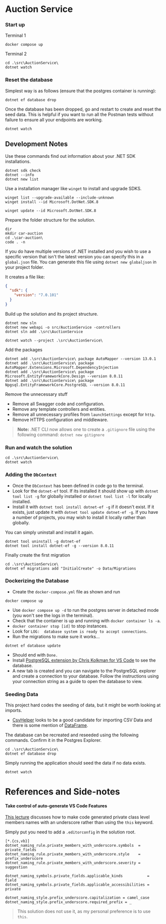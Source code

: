 # Auction Service

### Start up

Terminal 1
```
docker compose up
```

Terminal 2
```
cd .\src\AuctionService\
dotnet watch
```

### Reset the database

Simplest way is as follows (ensure that the postgres container is running):

```
dotnet ef database drop 
```
Once the database has been dropped, go and restart to create and reset the seed data. This is helpful if you want to run all the Postman tests without failure to ensure all your endpoints are working.

```
dotnet watch
```

## Development Notes

Use these commands find out information about your .NET  SDK installations.
```
dotnet sdk check
dotnet --info
dotnet new list
```

Use a installation manager like `winget` to install and upgrade SDKS.
```
winget list --upgrade-available --include-unknown
winget install --id Microsoft.DotNet.SDK.8

winget update --id Microsoft.DotNet.SDK.8
```

Prepare the folder structure for the solution.
```
dir
mkdir car-auction
cd .\car-auction\
code . -n
```
If you do have multiple versions of .NET installed and you wish to use a specific version that isn't the latest version you can specify this in a `global.json` file. You can generate this file using `dotnet new globaljson` in your project folder.

It creates a file like:

```json
{
  "sdk": {
    "version": "7.0.101"
  }
}
```
Build up the solution and its project structure.
```
dotnet new sln
dotnet new webapi -o src/AuctionService -controllers
dotnet sln add .\src\AuctionService

dotnet watch --project .\src\AuctionService\
```

Add the packages

```
dotnet add .\src\AuctionService\ package AutoMapper --version 13.0.1
dotnet add .\src\AuctionService\ package AutoMapper.Extensions.Microsoft.DependencyInjection 
dotnet add .\src\AuctionService\ package Microsoft.EntityFrameworkCore.Design --version 8.0.11
dotnet add .\src\AuctionService\ package Npgsql.EntityFrameworkCore.PostgreSQL --version 8.0.11
```
Remove the unnecessary stuff

- Remove all Swagger code and configuration.
- Remove any template controllers and entities.
- Remove all unnecessary profiles from  `launchSettings` except for `http`. 
- Remove HTTPS configuration and middleware.

> **Note:** .NET CLI now allows one to create a `.gitignore` file using the following command: `dotnet new gitignore` 

### Run and watch the solution

```
cd .\src\AuctionService\
dotnet watch
```

### Adding the `DbContext`

- Once the `DbContext` has been defined in code go to the terminal.
- Look for the `dotnet-ef` tool. If its installed it should show up with `dotnet tool list -g` for globally installed or `dotnet tool list -l` for locally installed.
- Install it with `dotnet tool install dotnet-ef -g` if it doesn't exist. If it exists, just update it with `dotnet tool update dotnet-ef -g`. If you have a number of projects, you may wish to install it locally rather than globally.

You can simply uninstall and install it again.
```
dotnet tool uninstall -g dotnet-ef
dotnet tool install dotnet-ef -g --version 8.0.11
```

Finally create the first migration

```
cd .\src\AuctionService\
dotnet ef migrations add "InitialCreate" -o Data/Migrations
```

### Dockerizing the Database

- Create the `docker-compose.yml` file as shown and run

```
docker compose up
```

- Use `docker compose up -d` to run the postgres server in detached mode (you won't see the logs in the terminal).
- Check that the container is up and running with `docker container ls -a`.
- `docker container stop [id]` to stop instances.
- Look for `LOG:  database system is ready to accept connections`.
- Run the migrations to make sure it works...

```
dotnet ef database update
```
- Should end with `Done.`
- Install [PostgreSQL extension by Chris Kolkman for VS Code](https://marketplace.visualstudio.com/items?itemName=ckolkman.vscode-postgres) to see the database.
- A new tab is created and you can navigate to the PostgreSQL explorer and create a connection to your database. Follow the instructions using your connection string as a guide to open the database to view.

### Seeding Data

This project hard codes the seeding of data, but it might be worth looking at imports.

- [CsvHelper](https://github.com/JoshClose/CsvHelper) looks to be a good candidate for importing CSV Data and there is some mention of [DataFrame](https://devblogs.microsoft.com/dotnet/an-introduction-to-dataframe/).

The database can be recreated and reseeded using the following commands. Confirm it in the Postgres Explorer.
```
cd .\src\AuctionService\
dotnet ef database drop
```
Simply running the application should seed the data if no data exists.
```
dotnet watch
```

# References and Side-notes

#### Take control of auto-generate VS Code Features
[This lecture](https://www.udemy.com/course/build-a-microservices-app-with-dotnet-and-nextjs-from-scratch/learn/lecture/39040266) discusses how to make code generated private class level members names with an underscore rather than using the `this` keyword.

Simply put you need to add a `.editorconfig` in the solution root.

```
[*.{cs,vb}]
dotnet_naming_rule.private_members_with_underscore.symbols  = private_fields
dotnet_naming_rule.private_members_with_underscore.style    = prefix_underscore
dotnet_naming_rule.private_members_with_underscore.severity = suggestion

dotnet_naming_symbols.private_fields.applicable_kinds           = field
dotnet_naming_symbols.private_fields.applicable_accessibilities = private

dotnet_naming_style.prefix_underscore.capitalization = camel_case
dotnet_naming_style.prefix_underscore.required_prefix = _
```
> This solution does not use it, as my personal preference is to use `this`.

